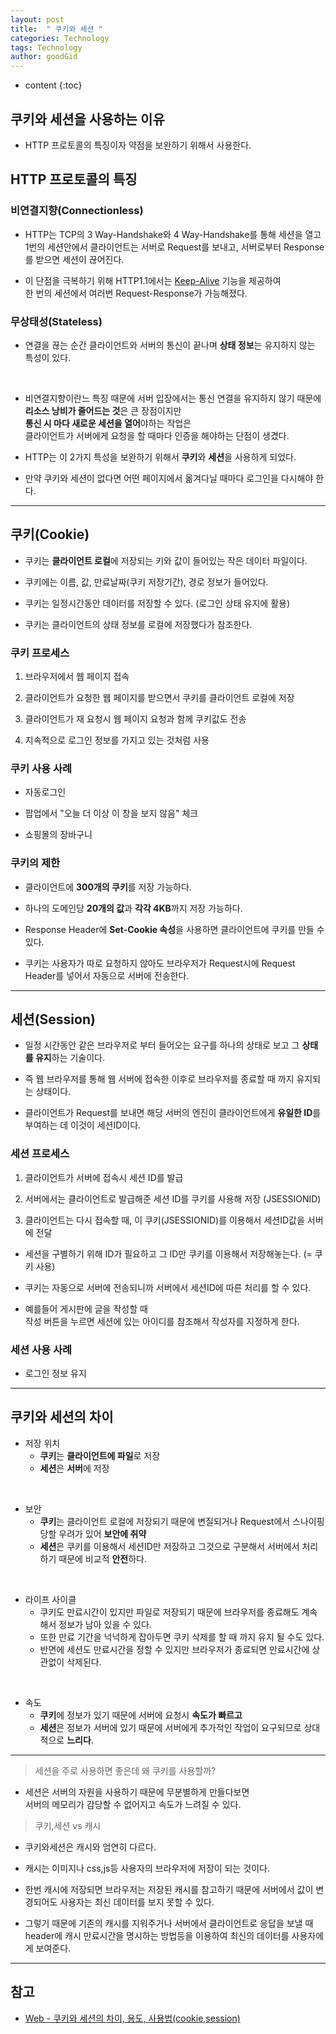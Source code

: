 ```yaml
---
layout: post
title:  " 쿠키와 세션 "
categories: Technology
tags: Technology
author: goodGid
---
```

* content
{:toc}

## 쿠키와 세션을 사용하는 이유

* HTTP 프로토콜의 특징이자 약점을 보완하기 위해서 사용한다.









## HTTP 프로토콜의 특징

### 비연결지향(Connectionless)

* HTTP는 TCP의 3 Way-Handshake와 4 Way-Handshake를 통해 세션을 열고 <br> 1번의 세션안에서 클라이언트는 서버로 Request를 보내고, 서버로부터 Response를 받으면 세션이 끊어진다.

* 이 단점을 극복하기 위해 HTTP1.1에서는 [Keep-Alive]({{site.url}}/HTTP-Keep-Alivemd) 기능을 제공하여 <br> 한 번의 세션에서 여러번 Request-Response가 가능해졌다.

### 무상태성(Stateless)

* 연결을 끊는 순간 클라이언트와 서버의 통신이 끝나며 **상태 정보**는 유지하지 않는 특성이 있다.


<br>


* 비연결지향이란느 특징 때문에 서버 입장에서는 통신 연결을 유지하지 않기 때문에 <br> **리소스 낭비가 줄어드는 것**은 큰 장점이지만 <br> **통신 시 마다 새로운 세션을 열어**야하는 작업은 <br> 클라이언트가 서버에게 요청을 할 때마다 인증을 해야하는 단점이 생겼다.

* HTTP는 이 2가지 특성을 보완하기 위해서 **쿠키**와 **세션**을 사용하게 되었다.

* 만약 쿠키와 세션이 없다면 어떤 페이지에서 옮겨다닐 때마다 로그인을 다시해야 한다.



---



## 쿠키(Cookie)

* 쿠키는 **클라이언트 로컬**에 저장되는 키와 값이 들어있는 작은 데이터 파일이다.

* 쿠키에는 이름, 값, 만료날짜(쿠키 저장기간), 경로 정보가 들어있다.

* 쿠키는 일정시간동안 데이터를 저장할 수 있다. (로그인 상태 유지에 활용)

* 쿠키는 클라이언트의 상태 정보를 로컬에 저장했다가 참조한다.

### 쿠키 프로세스

1. 브라우저에서 웹 페이지 접속

2. 클라이언트가 요청한 웹 페이지를 받으면서 쿠키를 클라이언트 로컬에 저장

3. 클라이언트가 재 요청시 웹 페이지 요청과 함께 쿠키값도 전송

4. 지속적으로 로그인 정보를 가지고 있는 것처럼 사용

### 쿠키 사용 사례

* 자동로그인

* 팝업에서 "오늘 더 이상 이 창을 보지 않음" 체크

* 쇼핑몰의 장바구니

### 쿠키의 제한

* 클라이언트에 **300개의 쿠키**를 저장 가능하다.

* 하나의 도메인당 **20개의 값**과 **각각 4KB**까지 저장 가능하다.

* Response Header에 **Set-Cookie 속성**을 사용하면 클라이언트에 쿠키를 만들 수 있다.

* 쿠키는 사용자가 따로 요청하지 않아도 브라우저가 Request시에 Request Header를 넣어서 자동으로 서버에 전송한다.


---


## 세션(Session)

* 일정 시간동안 같은 브라우저로 부터 들어오는 요구를 하나의 상태로 보고 그 **상태를 유지**하는 기술이다.

* 즉 웹 브라우저를 통해 웹 서버에 접속한 이후로 브라우저를 종료할 때 까지 유지되는 상태이다.

* 클라이언트가 Request를 보내면 해당 서버의 엔진이 클라이언트에게 **유일한 ID**를 부여하는 데 이것이 세션ID이다.

### 세션 프로세스

1. 클라이언트가 서버에 접속시 세션 ID를 발급

2. 서버에서는 클라이언트로 발급해준 세션 ID를 쿠키를 사용해 저장 (JSESSIONID)

3. 클라이언트는 다시 접속할 때, 이 쿠키(JSESSIONID)를 이용해서 세션ID값을 서버에 전달

* 세션을 구별하기 위해 ID가 필요하고 그 ID만 쿠키를 이용해서 저장해놓는다. (= 쿠키 사용)

* 쿠키는 자동으로 서버에 전송되니까 서버에서 세션ID에 따른 처리를 할 수 있다.

* 예를들어 게시판에 글을 작성할 때 <br> 작성 버튼을 누르면 세션에 있는 아이디를 참조해서 작성자를 지정하게 한다.

### 세션 사용 사례

* 로그인 정보 유지




---


## 쿠키와 세션의 차이

* 저장 위치
    - **쿠키**는 **클라이언트에 파일**로 저장
    - **세션**은 **서버**에 저장

<br>

* 보안
    - **쿠키**는 클라이언트 로컬에 저장되기 때문에 변질되거나 Request에서 스나이핑 당할 우려가 있어 **보안에 취약**
    - **세션**은 쿠키를 이용해서 세션ID만 저장하고 그것으로 구분해서 서버에서 처리하기 때문에 비교적 **안전**하다.

<br>


* 라이프 사이클 
    - 쿠키도 만료시간이 있지만 파일로 저장되기 때문에 브라우저를 종료해도 계속해서 정보가 남아 있을 수 있다. 
    - 또한 만료 기간을 넉넉하게 잡아두면 쿠키 삭제를 할 때 까지 유지 될 수도 있다.
    - 반면에 세션도 만료시간을 정할 수 있지만 브라우저가 종료되면 만료시간에 상관없이 삭제된다.

<br>

* 속도
    - **쿠키**에 정보가 있기 때문에 서버에 요청시 **속도가 빠르고** 
    - **세션**은 정보가 서버에 있기 때문에 서버에게 추가적인 작업이 요구되므로 상대적으로 **느리다**.


---


> 세션을 주로 사용하면 좋은데 왜 쿠키를 사용할까?

* 세션은 서버의 자원을 사용하기 때문에 무분별하게 만들다보면 <br> 서버의 메모리가 감당할 수 없어지고 속도가 느려질 수 있다.

> 쿠키,세션 vs 캐시

* 쿠키와세션은 캐시와 엄연히 다르다.

* 캐시는 이미지나 css,js등 사용자의 브라우저에 저장이 되는 것이다.

* 한번 캐시에 저장되면 브라우저는 저장된 캐시를 참고하기 때문에 서버에서 값이 변경되어도 사용자는 최신 데이터를 보지 못할 수 있다.

* 그렇기 때문에 기존의 캐시를 지워주거나 서버에서 클라이언트로 응답을 보낼 때  <br> header에 캐시 만료시간을 명시하는 방법등을 이용하여 최신의 데이터를 사용자에게 보여준다.




---

## 참고

* [Web - 쿠키와 세션의 차이, 용도, 사용법(cookie,session)](http://jeong-pro.tistory.com/80)